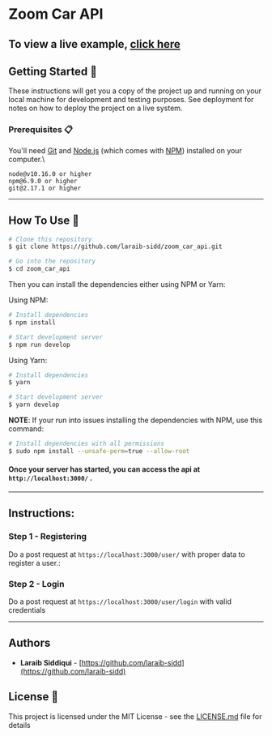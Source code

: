 # Zoom Car API

To view a live example, **[click here](https://zoom-car-api.herokuapp.com/)**
---

## Getting Started 🚀

These instructions will get you a copy of the project up and running on your local machine for development and testing purposes. See deployment for notes on how to deploy the project on a live system.

### Prerequisites 📋

You'll need [Git](https://git-scm.com) and [Node.js](https://nodejs.org/en/download/) (which comes with [NPM](http://npmjs.com)) installed on your computer.\

```
node@v10.16.0 or higher
npm@6.9.0 or higher
git@2.17.1 or higher
```
---

## How To Use 🔧


```bash
# Clone this repository
$ git clone https://github.com/laraib-sidd/zoom_car_api.git

# Go into the repository
$ cd zoom_car_api
```

Then you can install the dependencies either using NPM or Yarn:

Using NPM:

```bash
# Install dependencies
$ npm install

# Start development server
$ npm run develop
```

Using Yarn:

```bash
# Install dependencies
$ yarn

# Start development server
$ yarn develop
```

**NOTE**:
If your run into issues installing the dependencies with NPM, use this command:

```bash
# Install dependencies with all permissions
$ sudo npm install --unsafe-perm=true --allow-root
```

#### Once your server has started, you can access the api at `http://localhost:3000/` .
---

## Instructions:

### Step 1 - Registering

Do a post request at `https://localhost:3000/user/` with proper data to register a user.:

### Step 2 - Login 

Do a post request at `https://localhost:3000/user/login` with valid credentials

---


## Authors

- **Laraib Siddiqui** - [https://github.com/laraib-sidd](https://github.com/laraib-sidd)

## License 📄

This project is licensed under the MIT License - see the [LICENSE.md](LICENSE.md) file for details
